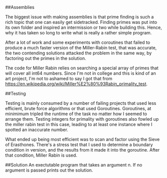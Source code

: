 ##Assemblies

The biggest issue with making assemblies is that prime finding is such a rich
topic that one can easily get sidetracked. Finding primes was put into
its own folder and inspired an intermission or two while building this. Hence,
why it has taken so long to write what is really a rather simple program.

After a lot of work and some experiments with coroutines that failed to produce
a much faster version of the Miller-Rabin test, that was accurate, the two
contending solutions attacked the problem in the same way, by factoring out
the primes in the solution. 

The code for Miller Rabin relies on searching a special array of primes
that will cover all int64 numbers. Since I'm not in college and this
is kind of an art project, I'm not to ashamed to say I got that from
https://en.wikipedia.org/wiki/Miller%E2%80%93Rabin_primality_test.

##Testing

Testing is mainly consumed by a number of failing projects that used 
less efficient, brute force algorithms or that used Goroutines.
Goroutines, at minimimum tripled the runtime of the task no matter how
I seemed to arrange them. Testing integers for primality with goroutines
also fowled up the miller rabin test in this case, leading to at
least one instance where I spotted an inaccurate number.

What ended up being most efficient was to scan and factor using
the Sieve of Erasthones. There's a stress test
that I used to determine a boundary condition in version, and the results from
it made it into the goroutine. After that condition, Miller Rabin is used.

##Solution
An exectutable program that takes an argument n.
If no argument is passed prints out the solution.